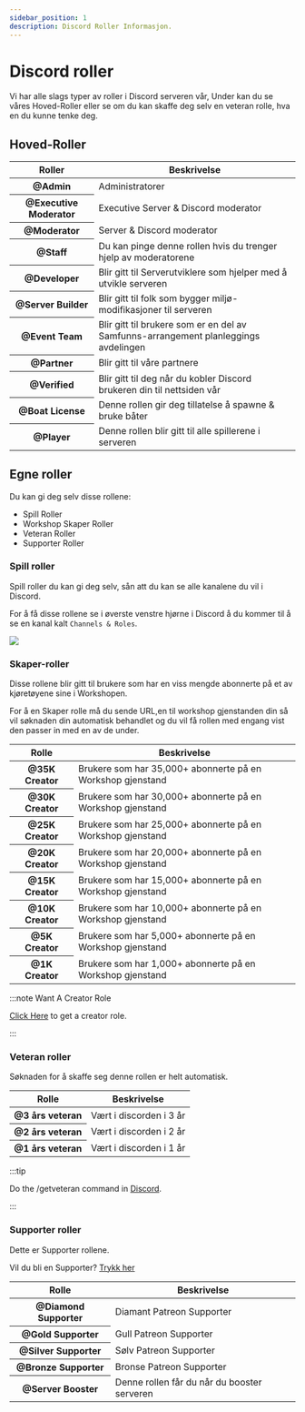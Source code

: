 ```yaml
---
sidebar_position: 1
description: Discord Roller Informasjon.
---
```


# Discord roller

Vi har alle slags typer av roller i Discord serveren vår, Under kan du se våres Hoved-Roller eller se om du kan skaffe deg selv en veteran rolle, hva en du kunne tenke deg.

## Hoved-Roller

<table class="table nowrap table-dark table-sm">
<thead>
<tr>
<th scope="col">Roller</th>
<th scope="col">Beskrivelse</th>
</tr>
</thead>
<tbody>
<tr>
<th scope="row"><span style={{color: "#ff0000"}}>@Admin</span></th>
<td>Administratorer</td>
</tr>
<tr>
<th scope="row"><span style={{color: "#fcf202"}}>@Executive Moderator</span></th>
<td>Executive Server & Discord moderator</td>
</tr>
<tr>
<th scope="row"><span style={{color: "#4ee718"}}>@Moderator</span></th>
<td>Server & Discord moderator</td>
</tr>
<tr>
<th scope="row"><span style={{color: "#2bac3c"}}>@Staff</span></th>
<td>Du kan pinge denne rollen hvis du trenger hjelp av moderatorene</td>
</tr>
<tr>
<th scope="row"><span style={{color: "#1e9b94"}}>@Developer</span></th>
<td>Blir gitt til Serverutviklere som hjelper med å utvikle serveren</td>
</tr>
<tr>
<th scope="row"><span style={{color: "#1aac93"}}>@Server Builder</span></th>
<td>Blir gitt til folk som bygger miljø-modifikasjoner til serveren</td>
</tr>
<tr>
<th scope="row"><span style={{color: "#c5a138"}}>@Event Team</span></th>
<td>Blir gitt til brukere som er en del av Samfunns-arrangement planleggings avdelingen</td>
</tr>
<tr>
<th scope="row"><span style={{color: "#ff8e01"}}>@Partner</span></th>
<td>Blir gitt til våre partnere</td>
</tr>

<tr>
<th scope="row"><span style={{color: "#7289da"}}>@Verified</span></th>
<td>Blir gitt til deg når du kobler Discord brukeren din til nettsiden vår</td>
</tr>
<tr>
<th scope="row"><span style={{color: "#7ac2e9"}}>@Boat License</span></th>
<td>Denne rollen gir deg tillatelse å spawne & bruke båter</td>
</tr>
<tr>
<th scope="row"><span style={{color: "#99aab5"}}>@Player</span></th>
<td>Denne rollen blir gitt til alle spillerene i serveren</td>
</tr>
</tbody>
</table>

## Egne roller

Du kan gi deg selv disse rollene:

- Spill Roller
- Workshop Skaper Roller
- Veteran Roller
- Supporter Roller

### Spill roller

Spill roller du kan gi deg selv, sån att du kan se alle kanalene du vil i Discord.

For å få disse rollene se i øverste venstre hjørne i Discord å du kommer til å se en kanal kalt  `Channels & Roles`.

<img src="/img/discord/discordgameroles.png" />


### Skaper-roller

Disse rollene blir gitt til brukere som har en viss mengde abonnerte på et av kjøretøyene sine i Workshopen.

For å en Skaper rolle må du sende URL,en til workshop gjenstanden din så vil søknaden din automatisk behandlet og du vil få rollen med engang vist den passer in med en av de under.

<table class="table nowrap table-dark table-sm">
<thead>
<tr>
<th scope="col">Rolle</th>
<th scope="col">Beskrivelse</th>
</tr>
</thead>
<tbody>
<tr>
<th scope="row"><span style={{color: "#da5353"}}>@35K Creator</span></th>
<td>Brukere som har 35,000+ abonnerte på en Workshop gjenstand</td>
</tr>
<tr>
<th scope="row"><span style={{color: "#da5353"}}>@30K Creator</span></th>
<td>Brukere som har 30,000+ abonnerte på en Workshop gjenstand</td>
</tr>
<tr>
<th scope="row"><span style={{color: "#da5353"}}>@25K Creator</span></th>
<td>Brukere som har 25,000+ abonnerte på en Workshop gjenstand</td>
</tr>
<tr>
<th scope="row"><span style={{color: "#da5353"}}>@20K Creator</span></th>
<td>Brukere som har 20,000+ abonnerte på en Workshop gjenstand</td>
</tr>
<tr>
<th scope="row"><span style={{color: "#f35f5f"}}>@15K Creator</span></th>
<td>Brukere som har 15,000+ abonnerte på en Workshop gjenstand</td>
</tr>
<tr>
<th scope="row"><span style={{color: "#f57575"}}>@10K Creator</span></th>
<td>Brukere som har 10,000+ abonnerte på en Workshop gjenstand</td>
</tr>
<tr>
<th scope="row"><span style={{color: "#ff9696"}}>@5K Creator</span></th>
<td>Brukere som har 5,000+ abonnerte på en Workshop gjenstand</td>
</tr>
<tr>
<th scope="row"><span style={{color: "#d49797"}}>@1K Creator</span></th>
<td>Brukere som har 1,000+ abonnerte på en Workshop gjenstand</td>
</tr>
</tbody>
</table>

:::note Want A Creator Role

[Click Here](https://trickys.gg/applications/new) to get a creator role.

:::

### Veteran roller

Søknaden for å skaffe seg denne rollen er helt automatisk.

<table class="table nowrap table-dark table-sm">
<thead>
<tr>
<th scope="col">Rolle</th>
<th scope="col">Beskrivelse</th>
</tr>
</thead>
<tbody>
<tr>
<th scope="row"><span style={{color: "#c27c0e"}}>@3 års veteran</span></th>
<td>Vært i discorden i 3 år</td>
</tr>
<tr>
<th scope="row"><span style={{color: "#c27c0e"}}>@2 års veteran</span></th>
<td>Vært i discorden i 2 år</td>
</tr>
<tr>
<th scope="row"><span style={{color: "#c27c0e"}}>@1 års veteran</span></th>
<td>Vært i discorden i 1 år</td>
</tr>
</tbody>
</table>

:::tip

Do the <a class="code-text">/getveteran</a> command in [Discord](discord://discord.com/channels/710922135580835950/723322585563267073).

:::


### Supporter roller

Dette er Supporter rollene.

Vil du bli en Supporter? [Trykk her](/docs/supporters)

<table class="table nowrap table-dark table-sm">
<thead>
<tr>
<th scope="col">Rolle</th>
<th scope="col">Beskrivelse</th>
</tr>
</thead>
<tbody>
<tr>
<th scope="row"><span style={{color: "#05d6ff"}}>@Diamond Supporter</span></th>
<td>Diamant Patreon Supporter</td>
</tr>
<tr>
<th scope="row"><span style={{color: "#e9c716"}}>@Gold Supporter</span></th>
<td>Gull Patreon Supporter</td>
</tr>
<tr>
<th scope="row"><span style={{color: "#c0c0c0"}}>@Silver Supporter</span></th>
<td>Sølv Patreon Supporter</td>
</tr>
<tr>
<th scope="row"><span style={{color: "#cd7f32"}}>@Bronze Supporter</span></th>
<td>Bronse Patreon Supporter</td>
</tr>
<tr>
<th scope="row"><span style={{color: "#ff73fa"}}>@Server Booster</span></th>
<td>Denne rollen får du når du booster serveren</td>
</tr>
</tbody>
</table>
